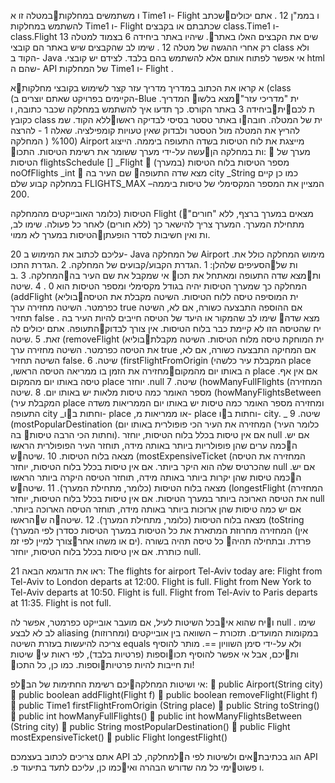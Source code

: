 במטלה זו או משתמשים במחלקות Time1 ו- Flight שכתבו בממ"ן 12 .
אתם יכולים להשתמש במחלקות Time1 ו- Flight שכתבתם או בקבצים class.Time1 ו-
class.Flight שיהיו באתר ביחידה 6 בצמוד למטלה 13 .שים את הקבצים האלו באתר רק אחרי
ההגשה של מטלה 12 .
שימו לב שהקבצים שיש באתר הם קובצי class ולא הקוד ב- Java .אי אפשר לפתוח אותם אלא
להשתמש בהם בלבד. לצידם יש קובצי html שהם ה- API של המחלקות Time1 ו- Flight .

אא קראו את הכתוב במדריך מדריך עזר קצר לשימוש בקובצי מחלקות (class (הקיימים
בפרויקט שאתם יוצרים ב-Blue .המדריך מצא בלשוית "מדריכי עזר" ביחידה 3 באתר הקורס.
כך תדעו איך להשתמש במחלקה שכבר כתובה, ויתת לכם כקובץ class ללא הקוד.
שמו באתר טסטר בסיסי לבדיקה ראשוית של המטלה. חובה להריץ את המטלה מול הטסטר
ולבדוק שאין טעויות קומפילציה.
שאלה 1 - להרצה (%100 (
המחלקה Airport מייצגת את לוח הטיסות בשדה התעופה ביממה.
הייצוג עשה על-ידי מערך ששומר את רשימת הטיסות. התכוות במחלקה הן:
 מערך של הטיסות flightsSchedule [] _Flight
 מספר הטיסות בלוח הטיסות (במערך) noOfFlights _int
 שם העיר בה מצא שדה התעופה city _String
כמו כן קיים במחלקה קבוע שלם FLIGHTS_MAX המציין את המספר המקסימלי של טיסות
ביממה– 200.

הטיסות (כלומר האובייקטים מהמחלקה Flight (מצאים במערך ברצף, ללא
"חורים" מתחילת המערך. המערך צריך להישאר כך (ללא חורים) לאחר כל פעולה.
שימו לב, הטיסות במערך לא ממויות ואין חשיבות לסדר הופעתן.

20
עליכם לכתוב את המימוש ב- Java של המחלקה Airport .מימוש המחלקה כולל את הסעיפים
שלהלן:
1 .הגדרת הקבוע/קבועים של המחלקה.
2 .הגדרת התכוות של המחלקה.
3 .באי שמקבל את שם העיר בה מצא שדה התעופה ומאתחל את תכוות המחלקה כך שמערך
הטיסות יהיה בגודל מקסימלי ומספר הטיסות הוא 0 .
4 .שיטה (addFlight (בוליאית המוסיפה טיסה ללוח הטיסות. השיטה מקבלת את הטיסה
כפרמטר. השיטה מחזירה ערך true אם ההוספה התבצעה כשורה, אם לא, השיטה תחזיר false .
שימו לב שהמקור או היעד של הטיסה חייבים להיות העיר בה מצא שדה התעופה. אתם יכולים
להיח שהטיסה הזו לא קיימת כבר בלוח הטיסות. אין צורך לבדוק זאת.
5 .שיטה (removeFlight (בוליאית המוחקת טיסה מלוח הטיסות. השיטה מקבלת את הטיסה
כפרמטר. השיטה מחזירה ערך true אם המחיקה התבצעה כשורה, אם לא, השיטה תחזיר false.
6 .שיטה (firstFlightFromOrigin (המקבלת עיר כלשהי place ,מחזירה את הזמן בו ממריאה
הטיסה הראשוה באותו יום מהמקום place .אם אין אף טיסה באותו יום מהמקום place יוחזר
.null
7 .שיטה (howManyFullFlights (המחזירה מספר האומר כמה טיסות מלאות יש באותו יום.
8 .שיטה (howManyFlightsBetween (המקבלת עיר place ומחזירה מספר האומר כמה טיסות יש
באותו יום הממריאות משדה התעופה city _ווחתות ב- place ,או ממריאות מ- place ווחתות
ב- city. _
9 .שיטה (mostPopularDestination (המחזירה את העיר הכי פופולרית באותו יום (כלומר העיר
בה וחתות הכי הרבה טיסות). אם אין טיסות בכלל בלוח הטיסות, יוחזר null .אם יש כמה
ערים שהן פופולריות ביותר באותה מידה, תוחזר העיר הפופולרית הראשוה שמצאה בלוח
הטיסות.
10 .שיטה (mostExpensiveTicket (המחזירה את הטיסה שהכרטיס שלה הוא היקר ביותר. אם אין
טיסות בכלל בלוח הטיסות, יוחזר null .אם יש כמה טיסות שהן יקרות ביותר באותה מידה,
תוחזר הטיסה היקרה ביותר הראשוה שמצאה בלוח הטיסות (כלומר, מתחילת המערך).
11 .שיטה (longestFlight (המחזירה את הטיסה הארוכה ביותר במערך הטיסות. אם אין טיסות
בכלל בלוח הטיסות, יוחזר null .אם יש כמה טיסות שהן ארוכות ביותר באותה מידה, תוחזר
הטיסה הארוכה ביותר הראשוה שמצאה בלוח הטיסות (כלומר, מתחילת המערך).
12 .שיטה (toString (המחזירה מחרוזת המתארת את כל הטיסות במערך הטיסות כסדרן לפי
המערך (אין צורך למיין לפי זמים או משהו אחר). כל טיסה תהיה בשורה פרדת. ובתחילה
תהיה כותרת. אם אין טיסות בכלל בלוח הטיסות, יוחזר null.




21
ראו את הדוגמא הבאה:
The flights for airport Tel-Aviv today are:
Flight from Tel-Aviv to London departs at 12:00. Flight is full.
Flight from New York to Tel-Aviv departs at 10:50. Flight is full.
Flight from Tel-Aviv to Paris departs at 11:35. Flight is not full.

בכל השיטות לעיל, אם מועבר אובייקט כפרמטר, אפשר להיח שהוא איו null .
שימו לב לא לבצע aliasing במקומות המועדים.
תזכורת – השוואה בין אובייקטים (ומחרוזות) צריכה להיעשות בעזרת השיטה
equals ולא על-ידי סימן השוויון ==.
מותר להוסיף שיטות וספות (פרטיות בלבד), לפי ראות עייכם, אבל אי אפשר
להוסיף תכוות וספות. כמו כן, כל התכוות חייבות להיות פרטיות!

לפיכם רשימת החתימות של הבאי ושיטות המחלקה:
 public Airport(String city)
 public boolean addFlight(Flight f)
 public boolean removeFlight(Flight f)
 public Time1 firstFlightFromOrigin (String place)
 public String toString()
 public int howManyFullFlights()
 public int howManyFlightsBetween (String city)
 public String mostPopularDestination()
 public Flight mostExpensiveTicket()
 public Flight longestFlight()

אתם צריכים לכתוב בעצמכם API למחלקה, לבאים ולשיטות לפי ההוג בכתיבת
API .כמו כן, עליכם לתעד בתיעוד פימי כל מה שדורש הבהרה ואיו פשוט. 
